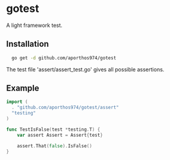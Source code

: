 # gotest
A light framework test.

Installation
-----------
```bash
  go get -d github.com/aporthos974/gotest
```

The test file 'assert/assert_test.go' gives all possible assertions.

Example
-----
```go
import (
  . "github.com/aporthos974/gotest/assert"
  "testing"
)

func TestIsFalse(test *testing.T) {
	var assert Assert = Assert{test}

	assert.That(false).IsFalse()
}
```
